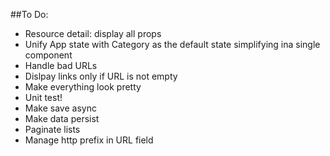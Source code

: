 ##To Do:

* Resource detail: display all props
* Unify App state with Category as the default state simplifying ina single component
* Handle bad URLs
* Dislpay links only if URL is not empty
* Make everything look pretty
* Unit test!
* Make save async
* Make data persist
* Paginate lists
* Manage http prefix in URL field